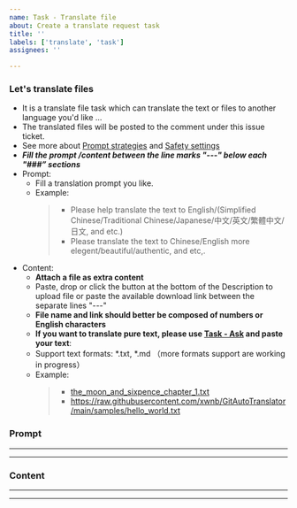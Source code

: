 ```yaml
---
name: Task - Translate file
about: Create a translate request task
title: ''
labels: ['translate', 'task']
assignees: ''

---
```

<!-- Please fill the below task information as follows -->
<!-- Do not remove any text of this Description template, just fill items -->

### Let's translate files

- It is a translate file task which can translate the text or files to another language you'd like ...
- The translated files will be posted to the comment under this issue ticket.
- See more about [Prompt strategies](https://ai.google.dev/docs/prompt_best_practices#experiment-with-different-parameter-values) and [Safety settings](https://ai.google.dev/docs/safety_setting_gemini)
- ***Fill the prompt /content between the line marks "---" below each "###” sections***
- Prompt:
	- Fill a translation prompt you like.
	- Example:
		> - Please help translate the text to English/(Simplified Chinese/Traditional Chinese/Japanese/中文/英文/繁體中文/日文, and etc.)
		> - Please translate the text to Chinese/English more elegent/beautiful/authentic, and etc,.
- Content:
    - **Attach a file as extra content**
	- Paste, drop or click the button at the bottom of the Description to upload file or paste the available download link between the separate lines "---"
	- **File name and link should better be composed of numbers or English characters**
	- **If you want to translate pure text, please use [Task - Ask](https://github.com/xwnb/GitGeminiHub/issues/new?assignees=&labels=ask%2Ctask&projects=&template=task_simple_ask.md&title=) and paste your text**:
	- Support text formats: *.txt, *.md （more formats support are working in progress）
	- Example:
		> - [the_moon_and_sixpence_chapter_1.txt](https://raw.githubusercontent.com/xwnb/GitAutoTranslator/main/samples/the_moon_and_sixpence_chapter_1.txt)
		> - https://raw.githubusercontent.com/xwnb/GitAutoTranslator/main/samples/hello_world.txt

### Prompt

-------------------------------------------------------------------------------



-------------------------------------------------------------------------------

### Content

-------------------------------------------------------------------------------



-------------------------------------------------------------------------------


<!--
### Setting

Here is the generation configuration and safety setting about Gemini, you can modify them according to your needs.
- [Safety settings](https://ai.google.dev/docs/safety_setting_gemini)

-------------------------------------------------------------------------------
	{
	  "model_name": "gemini-pro",
	  "generation_configuration":
	  {
	    "temperature": 0.9,
	    "top_p": 1.0,
	    "top_k": 1,
	    "max_output_tokens": 2048
	  },
	  "safety_setting":
	  {
	    "harassment": "BLOCK_MEDIUM_AND_ABOVE",
	    "hate_speech": "BLOCK_MEDIUM_AND_ABOVE",
	    "sexually_explicit": "BLOCK_MEDIUM_AND_ABOVE",
	    "dangerous_content": "BLOCK_MEDIUM_AND_ABOVE"
	  }
	}
-------------------------------------------------------------------------------
-->